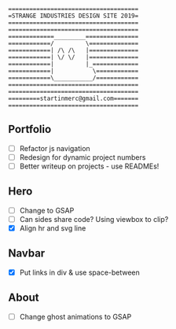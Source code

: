```
=====================================
=STRANGE INDUSTRIES DESIGN SITE 2019=
=====================================
=====================================
=============_________===============
============/         \==============
============| /\ /\   |==============
============| \/ \/   |==============
============|         |_=============
============|           \============
============\___________/============
=====================================
=====================================
=========startinmerc@gmail.com=======
=====================================
```

## Portfolio
- [ ] Refactor js navigation
- [ ] Redesign for dynamic project numbers
- [ ] Better writeup on projects - use READMEs!

## Hero
- [ ] Change to GSAP
- [ ] Can sides share code? Using viewbox to clip?
- [x] Align hr and svg line

## Navbar
- [x] Put links in div & use space-between

## About
- [ ] Change ghost animations to GSAP